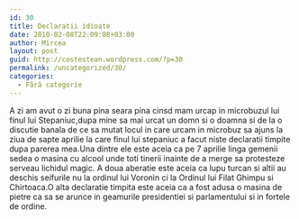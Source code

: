 ```yaml
---
id: 30
title: Declaratii idioate
date: 2010-02-08T22:09:08+03:00
author: Mircea
layout: post
guid: http://costestean.wordpress.com/?p=30
permalink: /uncategorized/30/
categories:
  - Fără categorie
---
```

A zi am avut o zi buna pina seara pina cinsd mam urcap in microbuzul lui finul lui Stepaniuc,dupa mine sa mai urcat un domn si o doamna si de la o discutie banala de ce sa mutat locul in care urcam in microbuz sa ajuns la ziua de sapte aprilie la care finul lui stepaniuc a facut niste declaratii timpite dupa parerea mea.Una dintre ele este aceia ca pe 7 aprilie linga gemenii sedea o masina cu alcool unde toti tinerii inainte de a merge sa protesteze serveau lichidul magic. A doua aberatie este aceia ca lupu turcan si altii au deschis seifurile nu la ordinul lui Voronin ci la Ordinul lui Filat Ghimpu si Chirtoaca.O alta declaratie timpita este aceia ca a fost adusa o masina de pietre ca sa se arunce in geamurile presidentiei si parlamentului si in fortele de ordine.